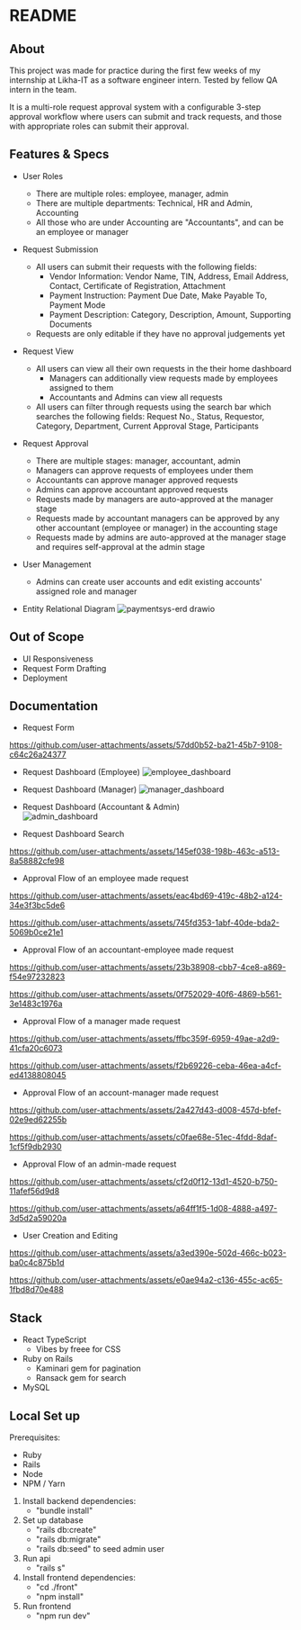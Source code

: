 # README

## About 
This project was made for practice during the first few weeks of my internship at Likha-IT as a software engineer intern. Tested by fellow QA intern in the team. 

It is a multi-role request approval system with a configurable 3-step approval workflow where users can submit and track requests, and those with appropriate roles can submit their approval. 

## Features & Specs
- User Roles
  - There are multiple roles: employee, manager, admin
  - There are multiple departments: Technical, HR and Admin, Accounting
  - All those who are under Accounting are "Accountants", and can be an employee or manager
- Request Submission 
  - All users can submit their requests with the following fields: 
    - Vendor Information: Vendor Name, TIN, Address, Email Address, Contact, Certificate of Registration, Attachment  
    - Payment Instruction: Payment Due Date, Make Payable To, Payment Mode 
    - Payment Description: Category, Description, Amount, Supporting Documents
  - Requests are only editable if they have no approval judgements yet
- Request View 
  - All users can view all their own requests in the their home dashboard
    - Managers can additionally view requests made by employees assigned to them
    - Accountants and Admins can view all requests
  - All users can filter through requests using the search bar which searches the following fields: Request No., Status, Requestor, Category, Department, Current Approval Stage, Participants
- Request Approval 
  - There are multiple stages: manager, accountant, admin
  - Managers can approve requests of employees under them
  - Accountants can approve manager approved requests
  - Admins can approve accountant approved requests 
  - Requests made by managers are auto-approved at the manager stage 
  - Requests made by accountant managers can be approved by any other accountant (employee or manager) in the accounting stage
  - Requests made by admins are auto-approved at the manager stage and requires self-approval at the admin stage
- User Management 
  - Admins can create user accounts and edit existing accounts' assigned role and manager
  
- Entity Relational Diagram 
![paymentsys-erd drawio](https://github.com/user-attachments/assets/f32b5f36-c821-42cc-8d2b-288b4c636e59)

## Out of Scope 
- UI Responsiveness 
- Request Form Drafting
- Deployment

## Documentation
- Request Form 

https://github.com/user-attachments/assets/57dd0b52-ba21-45b7-9108-c64c26a24377

- Request Dashboard (Employee) 
![employee_dashboard](https://github.com/user-attachments/assets/9014e0c3-361a-4fe1-b703-02f8b8dcb1bd)

- Request Dashboard (Manager) 
![manager_dashboard](https://github.com/user-attachments/assets/9724049f-42a8-40c1-adef-77fe78fcc36e)

- Request Dashboard (Accountant & Admin)  
![admin_dashboard](https://github.com/user-attachments/assets/4360854b-b50b-4f39-aeed-f2a5234cfea1)

- Request Dashboard Search 

https://github.com/user-attachments/assets/145ef038-198b-463c-a513-8a58882cfe98

- Approval Flow of an employee made request

https://github.com/user-attachments/assets/eac4bd69-419c-48b2-a124-34e3f3bc5de6

https://github.com/user-attachments/assets/745fd353-1abf-40de-bda2-5069b0ce21e1

- Approval Flow of an accountant-employee made request

https://github.com/user-attachments/assets/23b38908-cbb7-4ce8-a869-f54e97232823

https://github.com/user-attachments/assets/0f752029-40f6-4869-b561-3e1483c1976a

- Approval Flow of a manager made request 

https://github.com/user-attachments/assets/ffbc359f-6959-49ae-a2d9-41cfa20c6073

https://github.com/user-attachments/assets/f2b69226-ceba-46ea-a4cf-ed4138808045

- Approval Flow of an account-manager made request

https://github.com/user-attachments/assets/2a427d43-d008-457d-bfef-02e9ed62255b

https://github.com/user-attachments/assets/c0fae68e-51ec-4fdd-8daf-1cf5f9db2930

- Approval Flow of an admin-made request

https://github.com/user-attachments/assets/cf2d0f12-13d1-4520-b750-11afef56d9d8

https://github.com/user-attachments/assets/a64ff1f5-1d08-4888-a497-3d5d2a59020a

- User Creation and Editing

https://github.com/user-attachments/assets/a3ed390e-502d-466c-b023-ba0c4c875b1d

https://github.com/user-attachments/assets/e0ae94a2-c136-455c-ac65-1fbd8d70e488


## Stack 
- React TypeScript
  - Vibes by freee for CSS
- Ruby on Rails
  - Kaminari gem for pagination
  - Ransack gem for search 
- MySQL

## Local Set up
Prerequisites: 
- Ruby
- Rails 
- Node 
- NPM / Yarn

1. Install backend dependencies: 
    - "bundle install" 
2. Set up database 
    - "rails db:create"
    - "rails db:migrate" 
    - "rails db:seed" to seed admin user 
3. Run api
    - "rails s" 
4. Install frontend dependencies: 
    - "cd ./front"
    - "npm install" 
5. Run frontend 
    - "npm run dev" 
